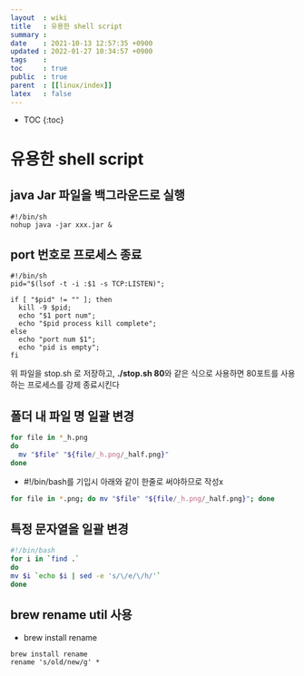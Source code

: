 ```yaml
---
layout  : wiki
title   : 유용한 shell script 
summary : 
date    : 2021-10-13 12:57:35 +0900
updated : 2022-01-27 10:34:57 +0900
tags    : 
toc     : true
public  : true
parent  : [[linux/index]] 
latex   : false
---
```

* TOC
{:toc}

# 유용한 shell script

## java Jar 파일을 백그라운드로 실행
```shell
#!/bin/sh
nohup java -jar xxx.jar &
```

## port 번호로 프로세스 종료
```shell
#!/bin/sh
pid="$(lsof -t -i :$1 -s TCP:LISTEN)";

if [ "$pid" != "" ]; then
  kill -9 $pid;
  echo "$1 port num";
  echo "$pid process kill complete";
else
  echo "port num $1";
  echo "pid is empty";
fi
```
위 파일을 stop.sh 로 저장하고, **./stop.sh 80**와 같은 식으로 사용하면 
80포트를 사용하는 프로세스를 강제 종료시킨다


## 폴더 내 파일 명 일괄 변경 

```sh
for file in *_h.png
do
  mv "$file" "${file/_h.png/_half.png}"
done
```

- #!/bin/bash를 기입시 아래와 같이 한줄로 써야하므로 작성x
```sh
for file in *.png; do mv "$file" "${file/_h.png/_half.png}"; done
```

## 특정 문자열을 일괄 변경
```sh
#!/bin/bash
for i in `find .`
do
mv $i `echo $i | sed -e 's/\/e/\/h/'`
done
```

## brew rename util 사용
- brew install rename
```
brew install rename
rename 's/old/new/g' *
```
